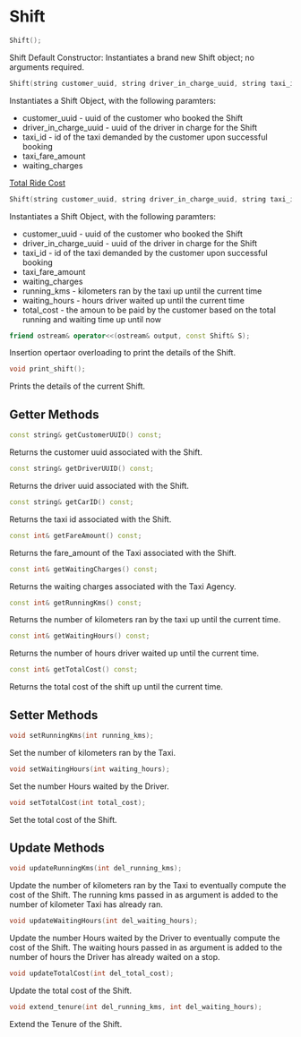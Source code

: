 # Shift
```cpp
Shift();
```
Shift Default Constructor: Instantiates a brand new Shift object; no arguments required.

```cpp
Shift(string customer_uuid, string driver_in_charge_uuid, string taxi_id, int taxi_fare_amount, int waiting_charges);
```
Instantiates a Shift Object, with the following paramters:
 * customer_uuid - uuid of the customer who booked the Shift
 * driver_in_charge_uuid - uuid of the driver in charge for the Shift
 * taxi_id - id of the taxi demanded by the customer upon successful booking
 * taxi_fare_amount
 * waiting_charges

[Total Ride Cost](./README.md#Total_Cost)

```cpp
Shift(string customer_uuid, string driver_in_charge_uuid, string taxi_id, int taxi_fare_amount, int waiting_charges, int running_hours, int waiting_hours, int total_cost);
```
Instantiates a Shift Object, with the following paramters:
 * customer_uuid - uuid of the customer who booked the Shift
 * driver_in_charge_uuid - uuid of the driver in charge for the Shift
 * taxi_id - id of the taxi demanded by the customer upon successful booking
 * taxi_fare_amount
 * waiting_charges
 * running_kms - kilometers ran by the taxi up until the current time
 * waiting_hours - hours driver waited up until the current time
 * total_cost - the amoun to be paid by the customer based on the total running and waiting time up until now

```cpp
friend ostream& operator<<(ostream& output, const Shift& S);
```
Insertion opertaor overloading to print the details of the Shift.

```cpp
void print_shift();
```
Prints the details of the current Shift.

## Getter Methods
```cpp
const string& getCustomerUUID() const;
```
Returns the customer uuid associated with the Shift.

```cpp
const string& getDriverUUID() const;
```
Returns the driver uuid associated with the Shift.

```cpp
const string& getCarID() const;
```
Returns the taxi id associated with the Shift.

```cpp
const int& getFareAmount() const;
```
Returns the fare_amount of the Taxi associated with the Shift.

```cpp
const int& getWaitingCharges() const;
```
Returns the waiting charges associated with the Taxi Agency.

```cpp
const int& getRunningKms() const;
```
Returns the number of kilometers ran by the taxi up until the current time.

```cpp
const int& getWaitingHours() const;
```
Returns the number of hours driver waited up until the current time.

```cpp
const int& getTotalCost() const;
```
Returns the total cost of the shift up until the current time.

## Setter Methods
```cpp
void setRunningKms(int running_kms);
```
Set the number of kilometers ran by the Taxi.

```cpp
void setWaitingHours(int waiting_hours);
```
Set the number Hours waited by the Driver.

```cpp
void setTotalCost(int total_cost);
```
Set the total cost of the Shift.

## Update Methods
```cpp
void updateRunningKms(int del_running_kms);
```
Update the number of kilometers ran by the Taxi to eventually compute the cost of the Shift. The running kms passed in as argument is added to the number of kilometer Taxi has already ran.

```cpp
void updateWaitingHours(int del_waiting_hours);
```
Update the number Hours waited by the Driver to eventually compute the cost of the Shift. The waiting hours passed in as argument is added to the number of hours the Driver has already waited on a stop.

```cpp
void updateTotalCost(int del_total_cost);
```
Update the total cost of the Shift.

```cpp
void extend_tenure(int del_running_kms, int del_waiting_hours);
```
Extend the Tenure of the Shift.